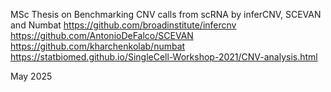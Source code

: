 MSc Thesis on Benchmarking CNV calls from scRNA by inferCNV, SCEVAN and Numbat
https://github.com/broadinstitute/infercnv
https://github.com/AntonioDeFalco/SCEVAN
https://github.com/kharchenkolab/numbat
https://statbiomed.github.io/SingleCell-Workshop-2021/CNV-analysis.html

May 2025
